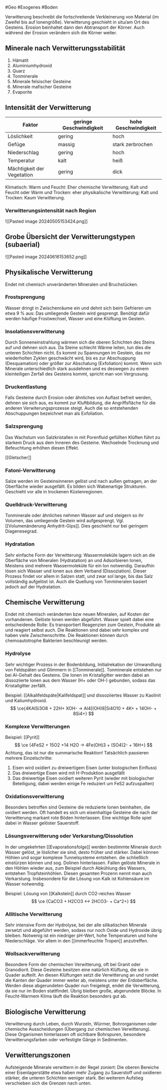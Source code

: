 #Geo #Exogenes #Boden

Verwitterung beschreibt die fortschreitende Verkleinerung von Material (im Zweifel bis auf Ionengröße). Verwitterung geschieht in situ/am Ort des Gesteins. Erosion beinhaltet dann den Abtransport der Körner. Auch während der Erosion verändern sich die Körner weiter.

## Minerale nach Verwitterungsstabilität

1. Hämatit
2. Aluminiumhydroxid
3. Quarz
4. Tonminerale
5. Minerale felsischer Gesteine
6. Minerale mafischer Gesteine
7. Evaporite

## Intensität der Verwitterung

| Faktor                     | geringe Geschwindigkeit | hohe Geschwindigkeit |     
| -------------------------- | ----------------------- | -------------------- | 
| Löslichkeit                | gering                  | hoch                 |     
| Gefüge                     | massig                  | stark zerbrochen     |   
| Niederschlag               | gering                  | hoch                 |    
| Temperatur                 | kalt                    | heiß                 |     
| Mächtigkeit der Vegetation | gering                  | dick                 |    

Klimatisch: Warm und Feucht: Eher chemische Verwitterung; Kalt und Feucht oder Warm und Trocken: eher physikalische Verwitterung; Kalt und Trocken: Kaum Verwitterung.

### Verwitterungsintensität nach Region

![[Pasted image 20240505153424.png]]

## Grobe Übersicht der Verwitterungstypen (subaerial)

![[Pasted image 20240616153652.png]]

## Physikalische Verwitterung

Endet mit chemisch unveränderten Mineralen und Bruchstücken.

### Frostsprengung

Wasser dringt in Zwischenräume ein und dehnt sich beim Gefrieren um etwa 9 % aus: Das umliegende Gestein wird gesprengt. Benötigt dafür werden häufige Frostwechsel, Wasser und eine Klüftung im Gestein.

### Insolationsverwitterung

Durch Sonneneinstrahlung wärmen sich die oberen Schichten des Steins auf und dehnen sich aus. Da Steine schlecht Wärme leiten, tun dies die unteren Schichten nicht. Es kommt zu Spannungen im Gestein, das mir wiederholten Zyklen geschwächt wird, bis es zur Abschuppung (Desquamation) oder größer zur Abschalung (Exfoliation) kommt. Wenn sich Minerale unterschiedlich stark ausdehnen und es deswegen zu einem kleinteiligen Zerfall des Gesteins kommt, spricht man von Vergrusung.

### Druckentlastung

Falls Gesteine durch Erosion oder ähnliches von Auflast befreit werden, dehnen sie sich aus, es kommt zur Kluftbildung, die Angriffsfläche für die anderen Verwiterungsprozesse steigt. Auch die so entstehenden Abschuppungen bezeichnet man als Exfoliation.

### Salzsprengung

Das Wachstum von Salzkristallen in mit Porenfluid gefüllten Klüften führt zu starkem Druck aus dem Inneren des Gesteine. Wechselnde Trocknung und Befeuchtung erhöhen diesen Effekt.

[[Gletscher]]

### Fatoni-Verwitterung

Salze werden im Gesteinsinneren gelöst und nach außen getragen, an der Oberfläche wieder ausgefällt. Es bilden sich Wabenartige Strukturen. Geschieht vor alle in trockenen Küstenregionen.

### Quelldruck-Verwitterung

Tonminerale oder ähnliches nehmen Wasser auf und steigern so ihr Volumen, das umliegende Gestein wird aufgesprengt. Vgl. [[Volumenänderung Anhydrit-Gips]]. Dies geschieht nur bei geringem Diagenesegrad.

### Hydratation

Sehr einfache Form der Verwitterung: Wassermoleküle lagern sich an die Oberfläche von Mineralen (Hydratation) an und Adsorbieren Ionen, Meistens sind mehrere Wassermoleküle für ein Ion notwendig. Daraufhin lösen sich Wasser und Ionen aus dem Verband (Dissoziation). Dieser Prozess findet vor allem in Salzen statt, und zwar sol lange, bis das Salz vollständig aufgelöst ist. Auch die Quellung von Tonmineralen basiert jedoch auf der Hydratation.

## Chemische Verwitterung

Endet mit chemisch veränderten bzw neuen Mineralen, auf Kosten der vorhandenen. Gelöste Ionen werden abgeführt. Wasser spielt dabei eine entscheidende Rolle: Es transportiert Reagenzien zum Gestein, Produkte ab und reagiert selbst auch. Die Reaktionen sind dabei sehr komplex und haben viele Zwischenschritte. Die Reaktionen können durch chemoautotrophe Bakterien beschleunigt werden.

### Hydrolyse

Sehr wichtiger Prozess in der Bodenbildung, Initialrekation der Umwandlung von Feldspäten und Glimmern in [[Tonminerale]]. Tonminerale entstehen nur bei Al-Gehalt des Gesteins.
Die Ionen im Kristallgitter werden dabei an dissoziierte Ionen aus dem Wasser (H+ oder OH-) gebunden, sodass das Kristallgitter zerfällt.

Beispiel: 
[[Alkalifeldspäte|Kalifeldspat]] und dissoziiertes Wasser zu Kaolinit und Kaliumhydroxid.
$$
\ce{4KAlSi3O8 + 22H+ XOH- -> Al4[(OH)8|Si4O10 + 4K+ + 14OH- + 8Si4+}
$$

### Komplexe Verwitterungen

Beispiel: [[Pyrit]]
$$
\ce {4FeS2 + 15O2 +14 H2O -> 4Fe(OH)3 + (SO4)2- + 16H+}
$$
Achtung, das ist nur die summarische Reaktion! Tatsächlich passieren mehrere Einzelschritte:
1. Eisen wird oxidiert zu dreiwertigem Eisen (unter biologischen Einfluss)
2. Das dreiwertige Eisen wird mit H-Produktion ausgefällt
3. Das dreiwertige Eisen oxidiert weiteren Pyrit (wieder mit biologischer Beteiligung, dabei werden einige Fe reduziert um FeS2 aufzuspalten)

### Oxidationsverwitterung

Besonders betroffen sind Gesteine die reduzierte Ionen beinhalten, die oxidiert werden. Oft handelt es sich um eisenhaltige Gesteine die nach der Verwitterung markant rote Böden hinterlassen. Eine wichtige Rolle spiel dabei in Wasser gelöster Sauerstoff.

### Lösungsverwitterung oder Verkarstung/Dissolution

In der umgekehrten [[Evaporationsfolge]] werden bestimmte Minerale durch Wasser gelöst, je löslicher sie sind, desto früher und stärker. Dabei können Höhlen und sogar komplexe Tunnelsysteme entstehen. die schließlich einstürzen können und sog. Dolinen hinterlassen. Fallen gelöste Minerale in den Höhlen wieder aus, zum Beispiel durch Abkühlung des Wassers, entstehen Tropfsteinhöhlen. Diesen gesamten Prozenn nennt man auch Verkarstung. Insbesondere für die Lösung von Kalk ist Kohlensäure im Wasser notwendig.

Beispiel: Lösung von [[Kalkstein]] durch CO2-reiches Wasser
$$
\ce {CaCO3 + H2CO3 <-> 2HCO3- + Ca^2+}
$$

### Allitische Verwitterung

Sehr intensive Form der Hydrolyse, bei der alle silikatischen Minerale zersetzt und abgeführt werden, sodass nur noch Oxide und Hydroxide übrig bleiben. Notwenig ist ein niedriger pH-Wert, hohe Temperaturen und hohe Niederschläge. Vor allem in den [[immerfeuchte Tropen]] anzutreffen.

### Wollsackverwitterung

Besondere Form der chemischen Verwitterung, oft bei Granit oder Granodiorit. Diese Gesteine besitzen eine natürlich Klüftung, die sie in Quader aufteilt. An diesen Klüftungen setzt die Verwitterung an und rundet die Kanten der Quader immer weiter ab, meistens unter der Erdoberfläche. Werden diese abgerundeten Quader nun freigelegt, endet die Verwitterung, da sie nur im Boden stattfindet. Übrig bleiben große, abgerundete Blöcke. In Feucht-Warmem Klima läuft die Reaktion besonders gut ab.

## Biologische Verwitterung

Verwitterung durch Leben, durch Wurzeln, Würmer, Bohrorganismen oder chemische Ausscheidungen (Übergang zur chemischen Verwitterung). Diese Organismen hinterlassen oft sichtbare Bohrspuren, besondere Verwitterungsfarben oder verfestigte Gänge in Sedimenten.

## Verwitterungszonen

Aufsteigende Minerale verwittern in der Regel zoniert: Die oberen Bereiche einer Eisenlagerstätte etwa haben mehr Zugang zu Sauerstoff und oxidieren stärker, die unteren Schichten weniger stark. Bei weiterem Aufstieg verschieben sich die Grenzen nach unten.